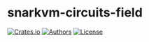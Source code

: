# snarkvm-circuits-field

[![Crates.io](https://img.shields.io/crates/v/snarkvm-circuits-field.svg?color=neon)](https://crates.io/crates/snarkvm-circuits-field)
[![Authors](https://img.shields.io/badge/authors-Aleo-orange.svg)](https://aleo.org)
[![License](https://img.shields.io/badge/License-GPLv3-blue.svg)](./LICENSE.md)
